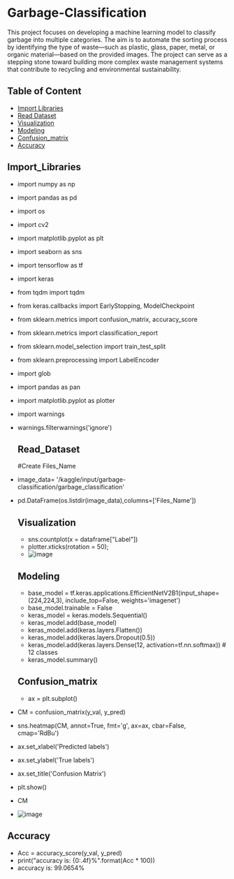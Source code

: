 # Garbage-Classification
This project focuses on developing a machine learning model to classify garbage into multiple categories. The aim is to automate the sorting process by identifying the type of waste—such as plastic, glass, paper, metal, or organic material—based on the provided images. The project can serve as a stepping stone toward building more complex waste management systems that contribute to recycling and environmental sustainability.

## Table of Content

- [Import Libraries](#Import_Libraries)
- [Read Dataset](#Read_Dataset)
- [Visualization](#Visualization)
- [Modeling](#Modeling)
- [Confusion_matrix](#Confusion_matrix)
- [Accuracy](#Accuracy)

## Import_Libraries
- import numpy as np
- import pandas as pd
- import os
- import cv2
- import matplotlib.pyplot as plt
- import seaborn as sns
- import tensorflow as tf
- import keras 
- from tqdm import tqdm
- from keras.callbacks import EarlyStopping, ModelCheckpoint
- from sklearn.metrics import confusion_matrix, accuracy_score
- from sklearn.metrics import classification_report
- from sklearn.model_selection import train_test_split
- from sklearn.preprocessing import LabelEncoder
- import glob 
- import pandas as pan
- import matplotlib.pyplot as plotter
- import warnings
- warnings.filterwarnings('ignore')

  ## Read_Dataset
  #Create Files_Name
- image_data= '/kaggle/input/garbage-classification/garbage_classification'
- pd.DataFrame(os.listdir(image_data),columns=['Files_Name'])

  ## Visualization
  - sns.countplot(x = dataframe["Label"])
  - plotter.xticks(rotation = 50);
  - ![image](https://github.com/user-attachments/assets/efed8845-e18b-4dfe-a2c8-efa00091f0e9)
 
  ## Modeling
  - base_model = tf.keras.applications.EfficientNetV2B1(input_shape=(224,224,3), include_top=False, weights='imagenet')
  - base_model.trainable = False
  - keras_model = keras.models.Sequential()
  - keras_model.add(base_model)
  - keras_model.add(keras.layers.Flatten()) 
  - keras_model.add(keras.layers.Dropout(0.5))
  - keras_model.add(keras.layers.Dense(12, activation=tf.nn.softmax))     # 12 classes
  - keras_model.summary()
 
  ## Confusion_matrix
  - ax = plt.subplot()
- CM = confusion_matrix(y_val, y_pred)
- sns.heatmap(CM, annot=True, fmt='g', ax=ax, cbar=False, cmap='RdBu')
- ax.set_xlabel('Predicted labels')
- ax.set_ylabel('True labels') 
- ax.set_title('Confusion Matrix')
- plt.show()
- CM
- ![image](https://github.com/user-attachments/assets/8504b495-fe38-4c41-b1ac-a443adde5936)

## Accuracy
- Acc = accuracy_score(y_val, y_pred)
- print("accuracy is: {0:.4f}%".format(Acc * 100))
- accuracy is: 99.0654%




